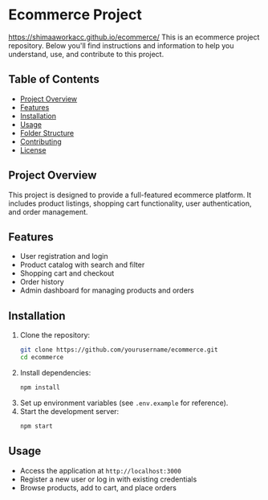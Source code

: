 # Ecommerce Project
https://shimaaworkacc.github.io/ecommerce/
This is an ecommerce project repository. Below you'll find instructions and information to help you understand, use, and contribute to this project.

## Table of Contents

- [Project Overview](#project-overview)
- [Features](#features)
- [Installation](#installation)
- [Usage](#usage)
- [Folder Structure](#folder-structure)
- [Contributing](#contributing)
- [License](#license)

## Project Overview

This project is designed to provide a full-featured ecommerce platform. It includes product listings, shopping cart functionality, user authentication, and order management.

## Features

- User registration and login
- Product catalog with search and filter
- Shopping cart and checkout
- Order history
- Admin dashboard for managing products and orders

## Installation

1. Clone the repository:
    ```bash
    git clone https://github.com/yourusername/ecommerce.git
    cd ecommerce
    ```
2. Install dependencies:
    ```bash
    npm install
    ```
3. Set up environment variables (see `.env.example` for reference).
4. Start the development server:
    ```bash
    npm start
    ```

## Usage

- Access the application at `http://localhost:3000`
- Register a new user or log in with existing credentials
- Browse products, add to cart, and place orders
